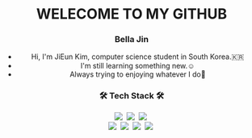 <p align="center">
<h1 align="center"> WELECOME TO MY GITHUB </h1>
<h3 align="center"> Bella Jin </h3>
</p>

<ul align = "center"  list-style = "none">
  <li> Hi, I'm JiEun Kim, computer science student in South Korea.🇰🇷 </li>
  <li> I'm still learning something new.☺️ </li>
  <li> Always trying to enjoying whatever I do🔅 </li>
</ul>

<h3 align="center">🛠 Tech Stack 🛠</h3>


<p align="center">
  <img src="https://img.shields.io/badge/Python-3766AB?style=flat-square&logo=Python&logoColor=white"/></a>&nbsp 
  <img src="https://img.shields.io/badge/Java-007396?style=flat-square&logo=Java&logoColor=white"/></a>&nbsp 
  <img src="https://img.shields.io/badge/Javascript-ffb13b?style=flat-square&logo=javascript&logoColor=white"/></a>&nbsp 
  <br>
  <img src="https://img.shields.io/badge/css-1572B6?style=flat-square&logo=css3&logoColor=white"/></a>&nbsp 
  <img src="https://img.shields.io/badge/SpringBoot-6DB33F?style=flat-square&logo=Spring&logoColor=white"/></a>&nbsp 
  <img src="https://img.shields.io/badge/Mysql-E6B91E?style=flat-square&logo=MySql&logoColor=white"/></a>&nbsp
  <img src="https://img.shields.io/badge/Postgresql-E6B91E?style=flat-square&logo=Postgresql&logoColor=white"/></a>&nbsp
</p>
<br>
